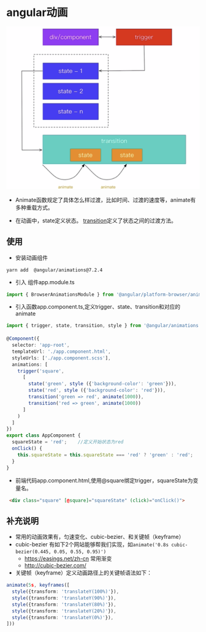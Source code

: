 # angular动画


![](./assets/2019-02-08-12-26-24.png)



* Animate函数规定了具体怎么样过渡，比如时间、过渡的速度等，animate有多种重载方式。

* 在动画中，state定义状态。 [transition](https://angular.io/api/animations/transition#transition)定义了状态之间的过渡方法。


## 使用 

* 安装动画组件 

```
yarn add  @angular/animations@7.2.4
```

* 引入 组件app.module.ts

```typescript
import { BrowserAnimationsModule } from '@angular/platform-browser/animations';
```

* 引入函数app.component.ts,定义trigger、state、transition和对应的animate

```typescript
import { trigger, state, transition, style } from '@angular/animations';

@Component({
  selector: 'app-root',
  templateUrl: './app.component.html',
  styleUrls: ['./app.component.scss'],
  animations: [
    trigger('square',
      [
        state('green', style ({'background-color': 'green'})),
        state('red', style ({'background-color': 'red'})),
        transition('green => red', animate(1000)),
        transition('red => green', animate(1000))
      ]
    )
  ]
})
export class AppComponent {
  squareState = 'red';    //定义开始状态为red
  onClick() {
    this.squareState = this.squareState === 'red' ? 'green' : 'red';
  }
}
```

* 前端代码app.component.html,使用@square绑定trigger，squareState为变量名。

```html
 <div class="square" [@square]="squareState" (click)="onClick()">
```



## 补充说明

* 常用的动画效果有，匀速变化、cubic-bezier、和关键帧（keyframe）
* cubic-bezier 有如下2个网站能够帮我们实现，如``animate('0.8s cubic-bezier(0.445, 0.05, 0.55, 0.95)')``
  * https://easings.net/zh-cn  常用渐变
  * http://cubic-bezier.com/
* 关键帧（keyframe）定义动画路径上的关键帧语法如下：

```typescript
animate(5s, keyframes([
  style({transform: 'translateY(100%)'}),
  style({transform: 'translateY(90%)'}),
  style({transform: 'translateY(80%)'}),
  style({transform: 'translateY(20%)'}),
  style({transform: 'translateY(0%)'}),
]))
```
